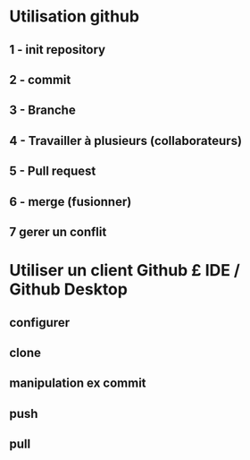 # Utilisation github
## 1 - init repository
## 2 - commit 
## 3 - Branche 
## 4 - Travailler à plusieurs (collaborateurs)
## 5 - Pull request 
## 6 - merge (fusionner)
## 7 gerer un conflit

# Utiliser un client Github £ IDE / Github Desktop
## configurer
## clone
## manipulation ex commit 
## push
## pull
